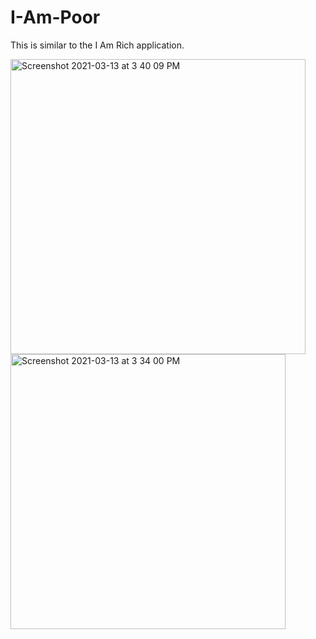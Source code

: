 # I-Am-Poor

This is similar to the I Am Rich application. 

<img width="472" alt="Screenshot 2021-03-13 at 3 40 09 PM" src="https://user-images.githubusercontent.com/65967490/111027698-e66dc580-8417-11eb-96ba-1481ef2c04ee.png">
<img width="440" alt="Screenshot 2021-03-13 at 3 34 00 PM" src="https://user-images.githubusercontent.com/65967490/111027702-ea99e300-8417-11eb-9987-463239e23f47.png">
